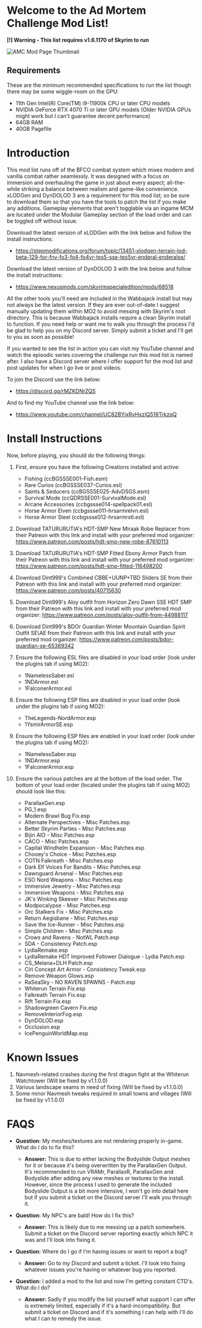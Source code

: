 # Welcome to the Ad Mortem Challenge Mod List!

**[!] Warning - This list requires v1.6.1170 of Skyrim to run**

![AMC Mod Page Thumbnail](https://github.com/user-attachments/assets/e3bd4f56-1313-4c28-bce1-200abc8d6e61)

## Requirements
These are the minimum recommended specifications to run the list though there may be some wiggle-room on the GPU:
- 11th Gen Intel(R) Core(TM) i9-11900k CPU or later CPU models
- NVIDIA GeForce RTX 4070 Ti or later GPU models (Older NVIDIA GPUs might work but I can't guarantee decent performance)
- 64GB RAM
- 40GB Pagefile

# Introduction
This mod list runs off of the BFCO combat system which mixes modern and vanilla combat rather seamlessly. It was designed with a focus on immersion and overhauling the game in just about every
aspect; all-the-while striking a balance between realism and game-like convenience. xLODGen and DynDOLOD 3 are a requirement for this mod list; so be sure to download them so that you have the
tools to patch the list if you make any additions. Gameplay elements that aren't togglable via an ingame MCM are located under the Modular Gameplay section of the load order and can be toggled
off without issue.

Download the latest version of xLODGen with the link below and follow the install instructions:
- https://stepmodifications.org/forum/topic/13451-xlodgen-terrain-lod-beta-129-for-fnv-fo3-fo4-fo4vr-tes5-sse-tes5vr-enderal-enderalse/

Download the latest version of DynDOLOD 3 with the link below and follow the install instructions:
- https://www.nexusmods.com/skyrimspecialedition/mods/68518

All the other tools you'll need are included in the Wabbajack install but may not always be the latest version. If they are ever out-of-date I suggest manually updating them within MO2 to avoid
messing with Skyrim's root directory. This is because Wabbajack installs require a clean Skyrim install to function. If you need help or want me to walk you through the process I'd be glad
to help you on my Discord server. Simply submit a ticket and I'll get to you as soon as possible!

If you wanted to see the list in action you can visit my YouTube channel and watch the episodic series covering the challenge run this mod list is named after. I also have a Discord server where
I offer support for the mod list and post updates for when I go live or post videos.

To join the Discord use the link below:
- https://discord.gg/rMZKDNrZQS

And to find my YouTube channel use the link below:
- https://www.youtube.com/channel/UC82BYjxRvHxzIQ519TrkzqQ

# Install Instructions
Now, before playing, you should do the following things:

1) First, ensure you have the following Creations installed and active:
	 - Fishing (ccBGSSSE001-Fish.esm)
	 - Rare Curios (ccBGSSSE037-Curios.esl)
	 - Saints & Seducers (ccBGSSSE025-AdvDSGS.esm)
	 - Survival Mode (ccQDRSSE001-SurvivalMode.esl)
	 - Arcane Accessories (ccbgssse014-spellpack01.esl)
	 - Horse Armor Elven (ccbgssse011-hrsarmrelvn.esl)
	 - Horse Armor Steel (ccbgssse012-hrsarmrstl.esl)

2) Download TATURURUTIA's HDT-SMP New Miraak Robe Replacer from their Patreon with this link and install with your preferred mod organizer:
https://www.patreon.com/posts/hdt-smp-new-robe-87610113

3) Download TATURURUTIA's HDT-SMP Fitted Ebony Armor Patch from their Patreon with this link and install with your preferred mod organizer:
https://www.patreon.com/posts/hdt-smp-fitted-116498200

4) Download Dint999's Combined CBBE+UUNP+TBD Sliders SE from their Patreon with this link and install with your preferred mod organizer:
https://www.patreon.com/posts/40715630

5) Download Dint999's Aloy outfit from Horizon Zero Dawn SSE HDT SMP from their Patreon with this link and install with your preferred mod organizer:
https://www.patreon.com/posts/aloy-outfit-from-44988117

6) Download Dint999's BDOr Guardian Winter Mountain Guardian Spirit Outfit SE\AE from their Patreon with this link and install with your preferred mod organizer:
https://www.patreon.com/posts/bdor-guardian-se-65369342

7) Ensure the following ESL files are disabled in your load order (look under the plugins tab if using MO2):
	- 1NamelessSaber.esl
	- 1NDArmor.esl
	- 1FalconerArmor.esl
	
8) Ensure the following ESP files are disabled in your load order (look under the plugins tab if using MO2):
	- TheLegends-NordArmor.esp
	- 1YsmirArmorSE.esp
	
9) Ensure the following ESP files are enabled in your load order (look under the plugins tab if using MO2):
	- 1NamelessSaber.esp
	- 1NDArmor.esp
	- 1FalconerArmor.esp

10) Ensure the various patches are at the bottom of the load order. The bottom of your load order (located under the plugins tab if using MO2) should look like this:
    - ParallaxGen.esp
    - PG_1.esp
    - Modern Brawl Bug Fix.esp
    - Alternate Perspectives - Misc Patches.esp
    - Better Skyrim Parties - Misc Patches.esp
    - Bijin AIO - Misc Patches.esp
    - CACO - Misc Patches.esp
    - Capital Windhelm Expansion - Misc Patches.esp
    - Chooey's Choice - Misc Patches.esp
    - COTN Falkreath - Misc Patches.esp
    - Dark Elf Voices For Bandits - Misc Patches.esp
    - Dawnguard Arsenal - Misc Patches.esp
    - ESO Nord Weapons - Misc Patches.esp
    - Immersive Jewelry - Misc Patches.esp
    - Immersive Weapons - Misc Patches.esp
    - JK's Winking Skeever - Misc Patches.esp
    - Modpocalypse - Misc Patches.esp
    - Orc Stalkers Fix - Misc Patches.esp
    - Return Aegisbane - Misc Patches.esp
    - Save the Ice-Runner - Misc Patches.esp
    - Simple Children - Misc Patches.esp
    - Crows and Ravens - NotWL Patch.esp
    - SDA - Consistency Patch.esp
    - LydiaRemake.esp
    - LydiaRemake HDT Improved Follower Dialogue - Lydia Patch.esp
    - CS_Melana+DLH Patch.esp
    - Ciri Concept Art Armor - Consistency Tweak.esp
    - Remove Weapon Glows.esp
    - RaSeaSky - NO RAVEN SPAWNS - Patch.esp
    - Whiterun Terrain Fix.esp
    - Falkreath Terrain Fix.esp
    - Rift Terrain Fix.esp
    - Shadowgreen Cavern Fix.esp
    - RemoveInteriorFog.esp
    - DynDOLOD.esp
    - Occlusion.esp
    - IcePenguinWorldMap.esp

# Known Issues
1) Navmesh-related crashes during the first dragon fight at the Whiterun Watchtower (Will be fixed by v1.1.0.0)
2) Various landscape seams in need of fixing (Will be fixed by v1.1.0.0)
3) Some minor Navmesh tweaks required in small towns and villages (Will be fixed by v1.1.0.0)

# FAQS
- **Question:** My meshes/textures are not rendering properly in-game. What do I do to fix this?
	- **Answer:** This is due to either lacking the Bodyslide Output meshes for it or because it's being overwritten by the ParallaxGen Output. It's recommended to run VRAMr, ParallaxR, ParallaxGen and Bodyslide after adding any new meshes or textures to the install. However, since the process I used to generate the included Bodyslide Output is a bit more intensive, I won't go into detail here but if you submit a ticket on the Discord server I'll walk you through it.

- **Question:** My NPC's are bald! How do I fix this?
	- **Answer:** This is likely due to me messing up a patch somewhere. Submit a ticket on the Discord server reporting exactly which NPC it was and I'll look into fixing it.

- **Question:** Where do I go if I'm having issues or want to report a bug?
	- **Answer:** Go to my Discord and submit a ticket. I'll look into fixing whatever issues you're having or whatever bug you reported.

- **Question:** I added a mod to the list and now I'm getting constant CTD's. What do I do?
	- **Answer:** Sadly if you modify the list yourself what support I can offer is extremely limited, especially if it's a hard-incompatibility. But submit a ticket on Discord and if it's something I can help with I'll do what I can to remedy the issue.

